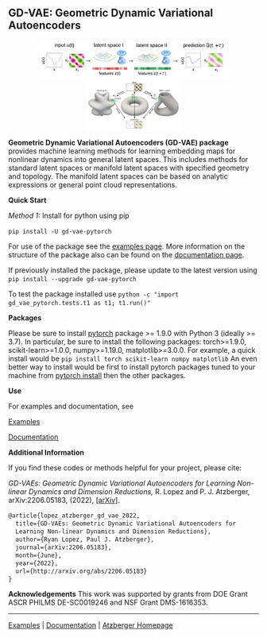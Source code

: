 
## GD-VAE: Geometric Dynamic Variational Autoencoders

<div  align="center">
<img src="zdoc_img/overview.png" width = "75%" />
</div>

<div  align="center">
<img src="zdoc_img/manifold_latent_space1.png" width = "38%" />
</div>

**Geometric Dynamic Variational Autoencoders (GD-VAE) package** provides machine learning methods for learning embedding maps for nonlinear dynamics into general latent spaces.  This includes methods for standard latent spaces or manifold latent spaces with specified geometry and topology.  The manifold latent spaces can be based on analytic expressions or general point cloud representations.  

__Quick Start__

*Method 1:* Install for python using pip

```pip install -U gd-vae-pytorch```

For use of the package see the [examples
page](https://github.com/gd-vae/gd-vae/tree/master/examples).  More
information on the structure of the package also can be found on the
[documentation page](https://github.com/gd-vae/gd-vae/tree/master/docs).

If previously installed the package, please update to the latest version using
```pip install --upgrade gd-vae-pytorch```

To test the package installed use 
```python -c "import gd_vae_pytorch.tests.t1 as t1; t1.run()"```

__Packages__ 

Please be sure to install [pytorch](https://pytorch.org/) package >= 1.9.0 with
Python 3 (ideally >= 3.7).  In particular, be sure to install the following packages:
torch>=1.9.0, scikit-learn>=1.0.0, numpy>=1.19.0, matplotlib>=3.0.0.  For example, 
a quick install would be
```pip install torch scikit-learn numpy matplotlib```
An even better way to install would be first to install pytorch packages
tuned to your machine from [pytorch install](https://pytorch.org/) then 
the other packages.

__Use__

For examples and documentation, see

[Examples](https://github.com/gd-vae/gd-vae/tree/main/examples)

[Documentation](http://web.math.ucsb.edu/~atzberg/gd_vae_docs/html/index.html)

__Additional Information__

If you find these codes or methods helpful for your project, please cite: 

*GD-VAEs: Geometric Dynamic Variational Autoencoders for 
Learning Non-linear Dynamics and Dimension Reductions,*
R. Lopez and P. J. Atzberger, arXiv:2206.05183, (2022), 
[[arXiv]](http://arxiv.org/abs/2206.05183).
```
@article{lopez_atzberger_gd_vae_2022,
  title={GD-VAEs: Geometric Dynamic Variational Autoencoders for 
  Learning Non-linear Dynamics and Dimension Reductions},
  author={Ryan Lopez, Paul J. Atzberger},
  journal={arXiv:2206.05183},  
  month={June},
  year={2022},
  url={http://arxiv.org/abs/2206.05183}
}
```

__Acknowledgements__
This work was supported by grants from DOE Grant ASCR PHILMS DE-SC0019246 
and NSF Grant DMS-1616353.

----

[Examples](https://github.com/gd-vae/gd-vae/tree/master/examples) | [Documentation](http://web.math.ucsb.edu/~atzberg/gd_vae_docs/html/index.html) | [Atzberger Homepage](http://atzberger.org/)

